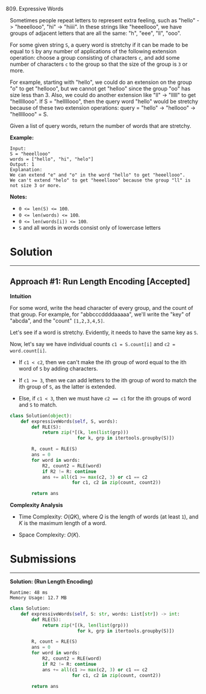 809. Expressive Words

Sometimes people repeat letters to represent extra feeling, such as "hello" -> "heeellooo", "hi" -> "hiiii".  In these strings like "heeellooo", we have groups of adjacent letters that are all the same:  "h", "eee", "ll", "ooo".

For some given string `S`, a query word is stretchy if it can be made to be equal to `S` by any number of applications of the following extension operation: choose a group consisting of characters `c`, and add some number of characters `c` to the group so that the size of the group is `3` or more.

For example, starting with "hello", we could do an extension on the group "o" to get "hellooo", but we cannot get "helloo" since the group "oo" has size less than 3.  Also, we could do another extension like "ll" -> "lllll" to get "helllllooo".  If S = "helllllooo", then the query word "hello" would be stretchy because of these two extension operations: query = "hello" -> "hellooo" -> "helllllooo" = S.

Given a list of query words, return the number of words that are stretchy. 

 

**Example:**
```
Input: 
S = "heeellooo"
words = ["hello", "hi", "helo"]
Output: 1
Explanation: 
We can extend "e" and "o" in the word "hello" to get "heeellooo".
We can't extend "helo" to get "heeellooo" because the group "ll" is not size 3 or more.
```

**Notes:**

* `0 <= len(S) <= 100`.
* `0 <= len(words) <= 100`.
* `0 <= len(words[i]) <= 100`.
* `S` and all words in words consist only of lowercase letters

# Solution
---
## Approach #1: Run Length Encoding [Accepted]
**Intuition**

For some word, write the head character of every group, and the count of that group. For example, for "abbcccddddaaaaa", we'll write the "key" of "abcda", and the "count" `[1,2,3,4,5]`.

Let's see if a word is stretchy. Evidently, it needs to have the same key as `S`.

Now, let's say we have individual counts `c1 = S.count[i]` and `c2 = word.count[i]`.

* If `c1 < c2`, then we can't make the ith group of word equal to the ith word of `S` by adding characters.

* If `c1 >= 3`, then we can add letters to the ith group of word to match the ith group of `S`, as the latter is extended.

* Else, if `c1 < 3`, then we must have `c2 == c1` for the ith groups of word and `S` to match.

```python
class Solution(object):
    def expressiveWords(self, S, words):
        def RLE(S):
            return zip(*[(k, len(list(grp)))
                         for k, grp in itertools.groupby(S)])

        R, count = RLE(S)
        ans = 0
        for word in words:
            R2, count2 = RLE(word)
            if R2 != R: continue
            ans += all(c1 >= max(c2, 3) or c1 == c2
                       for c1, c2 in zip(count, count2))

        return ans
```

**Complexity Analysis**

* Time Complexity: $O(QK)$, where $Q$ is the length of words (at least `1`), and $K$ is the maximum length of a word.

* Space Complexity: $O(K)$.

# Submissions
---
**Solution: (Run Length Encoding)**
```
Runtime: 48 ms
Memory Usage: 12.7 MB
```
```python
class Solution:
    def expressiveWords(self, S: str, words: List[str]) -> int:
        def RLE(S):
            return zip(*[(k, len(list(grp)))
                         for k, grp in itertools.groupby(S)])

        R, count = RLE(S)
        ans = 0
        for word in words:
            R2, count2 = RLE(word)
            if R2 != R: continue
            ans += all(c1 >= max(c2, 3) or c1 == c2
                       for c1, c2 in zip(count, count2))

        return ans
```